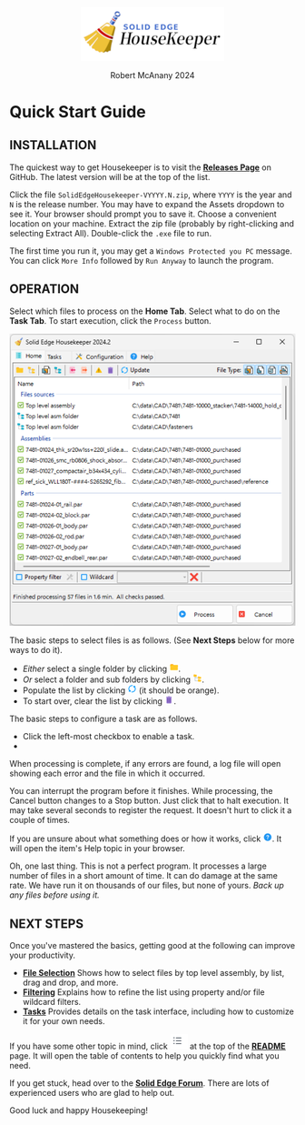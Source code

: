<div class="center">
  <p align=center>
  <img src="My%20Project/media/logo.png" width=50%;>
  <p align=center>
  <span class="description">Robert McAnany 2024</span>
</div>

# Quick Start Guide

## INSTALLATION

The quickest way to get Housekeeper is to visit the [<ins>**Releases Page**</ins>](https://github.com/rmcanany/SolidEdgeHousekeeper/releases) on GitHub. The latest version will be at the top of the list. 

Click the file `SolidEdgeHousekeeper-VYYYY.N.zip`, where `YYYY` is the year and `N` is the release number.  You may have to expand the Assets dropdown to see it.  Your browser should prompt you to save it. Choose a convenient location on your machine. Extract the zip file (probably by right-clicking and selecting Extract All). Double-click the `.exe` file to run.

The first time you run it, you may get a `Windows Protected you PC` message.  You can click `More Info` followed by `Run Anyway` to launch the program. 


## OPERATION

Select which files to process on the **Home Tab**.  Select what to do on the **Task Tab**.  To start execution, click the `Process` button.  

<p align="center">
  <img src="My%20Project/media/home_tab_done.png">
</p>

The basic steps to select files is as follows.  (See **Next Steps** below for more ways to do it).  
- *Either* select a single folder by clicking ![Folder](Resources/icons8_Folder_16.png).  
- *Or* select a folder and sub folders by clicking ![Folders](Resources/icons8_folder_tree_16.png).  
- Populate the list by clicking ![Update](Resources/Synch_16.png) (it should be orange).  
- To start over, clear the list by clicking ![Remove All](Resources/icons8_trash_16.png).

The basic steps to configure a task are as follows.
- Click the left-most checkbox to enable a task.
- 

When processing is complete, if any errors are found, a log file will open showing each error and the file in which it occurred. 

You can interrupt the program before it finishes. While processing, the Cancel button changes to a Stop button.  Just click that to halt execution.  It may take several seconds to register the request.  It doesn't hurt to click it a couple of times.

If you are unsure about what something does or how it works, click ![Folder](Resources/icons8_help_16.png).  It will open the item's Help topic in your browser.

Oh, one last thing.  This is not a perfect program.  It processes a large number of files in a short amount of time.  It can do damage at the same rate.  We have run it on thousands of our files, but none of yours.  *Back up any files before using it.*

## NEXT STEPS

Once you've mastered the basics, getting good at the following can improve your productivity.

- [<ins>**File Selection**</ins>](https://github.com/rmcanany/SolidEdgeHousekeeper#file-selection-and-filtering)  Shows how to select files by top level assembly, by list, drag and drop, and more.
- [<ins>**Filtering**</ins>](https://github.com/rmcanany/SolidEdgeHousekeeper#filtering)  Explains how to refine the list using property and/or file wildcard filters.
- [<ins>**Tasks**</ins>](https://github.com/rmcanany/SolidEdgeHousekeeper#task-tab)  Provides details on the task interface, including how to customize it for your own needs.

If you have some other topic in mind, click ![Table of Contents](My%20Project/media/table_of_contents_icon.png) at the top of the [<ins>**README**</ins>](https://github.com/rmcanany/solidedgehousekeeper#readme) page.  It will open the table of contents to help you quickly find what you need.

If you get stuck, head over to the [<ins>**Solid Edge Forum**</ins>](https://community.sw.siemens.com/s/topic/0TO4O000000MihiWAC/solid-edge).  There are lots of experienced users who are glad to help out.

Good luck and happy Housekeeping!
